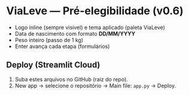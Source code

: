 # ViaLeve — Pré-elegibilidade (v0.6)
- Logo inline (sempre visível) e tema aplicado (paleta ViaLeve)
- Data de nascimento com formato **DD/MM/YYYY**
- Peso inteiro (passo de 1 kg)
- Enter avança cada etapa (formulários)

## Deploy (Streamlit Cloud)
1) Suba estes arquivos no GitHub (raiz do repo).
2) New app → selecione o repositório → Main file: `app.py` → Deploy.
